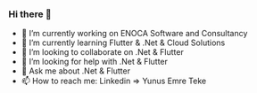 ### Hi there 👋

- 🔭 I’m currently working on ENOCA Software and Consultancy
- 🌱 I’m currently learning Flutter & .Net & Cloud Solutions
- 👯 I’m looking to collaborate on .Net & Flutter
- 🤔 I’m looking for help with .Net & Flutter
- 💬 Ask me about .Net & Flutter
- 📫 How to reach me: Linkedin => Yunus Emre Teke

